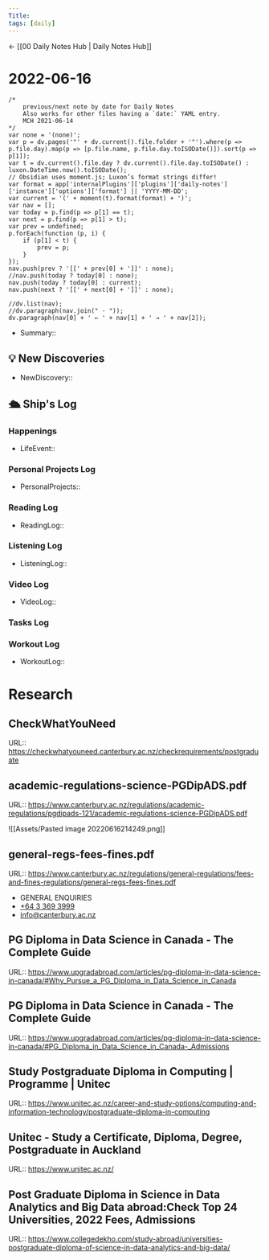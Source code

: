 ```yaml
---
Title:
tags: [daily]
---
```


<- [[00 Daily Notes Hub | Daily Notes Hub]]

# 2022-06-16

```dataviewjs
/*
    previous/next note by date for Daily Notes
    Also works for other files having a `date:` YAML entry.
    MCH 2021-06-14
*/
var none = '(none)';
var p = dv.pages('"' + dv.current().file.folder + '"').where(p => p.file.day).map(p => [p.file.name, p.file.day.toISODate()]).sort(p => p[1]);
var t = dv.current().file.day ? dv.current().file.day.toISODate() : luxon.DateTime.now().toISODate();
// Obsidian uses moment.js; Luxon’s format strings differ!
var format = app['internalPlugins']['plugins']['daily-notes']['instance']['options']['format'] || 'YYYY-MM-DD';
var current = '(' + moment(t).format(format) + ')';
var nav = [];
var today = p.find(p => p[1] == t);
var next = p.find(p => p[1] > t);
var prev = undefined;
p.forEach(function (p, i) {
    if (p[1] < t) {
        prev = p;
    }
});
nav.push(prev ? '[[' + prev[0] + ']]' : none);
//nav.push(today ? today[0] : none);
nav.push(today ? today[0] : current);
nav.push(next ? '[[' + next[0] + ']]' : none);

//dv.list(nav);
//dv.paragraph(nav.join(" · "));
dv.paragraph(nav[0] + ' ← ' + nav[1] + ' → ' + nav[2]);
```

- Summary::

## 💡 New Discoveries

- NewDiscovery::

## 🛳️ Ship's Log

### Happenings

- LifeEvent::

### Personal Projects Log

- PersonalProjects::

### Reading Log

- ReadingLog::

### Listening Log

- ListeningLog::

### Video Log

- VideoLog::

### Tasks Log

### Workout Log

- WorkoutLog::

# Research

## CheckWhatYouNeed

URL:: https://checkwhatyouneed.canterbury.ac.nz/checkrequirements/postgraduate

## academic-regulations-science-PGDipADS.pdf

URL:: https://www.canterbury.ac.nz/regulations/academic-regulations/pgdipads-121/academic-regulations-science-PGDipADS.pdf

![[Assets/Pasted image 20220616214249.png]]

## general-regs-fees-fines.pdf

URL:: https://www.canterbury.ac.nz/regulations/general-regulations/fees-and-fines-regulations/general-regs-fees-fines.pdf

- GENERAL ENQUIRIES
- [+64 3 369 3999](tel:006433693999)
- [info@canterbury.ac.nz](mailto:info@canterbury.ac.nz)

## PG Diploma in Data Science in Canada - The Complete Guide

URL:: https://www.upgradabroad.com/articles/pg-diploma-in-data-science-in-canada/#Why_Pursue_a_PG_Diploma_in_Data_Science_in_Canada

## PG Diploma in Data Science in Canada - The Complete Guide

URL:: https://www.upgradabroad.com/articles/pg-diploma-in-data-science-in-canada/#PG_Diploma_in_Data_Science_in_Canada-_Admissions

## Study Postgraduate Diploma in Computing | Programme | Unitec

URL:: https://www.unitec.ac.nz/career-and-study-options/computing-and-information-technology/postgraduate-diploma-in-computing

## Unitec - Study a Certificate, Diploma, Degree, Postgraduate in Auckland

URL:: https://www.unitec.ac.nz/

## Post Graduate Diploma in Science in Data Analytics and Big Data abroad:Check Top 24 Universities, 2022 Fees, Admissions

URL:: https://www.collegedekho.com/study-abroad/universities-postgraduate-diploma-of-science-in-data-analytics-and-big-data/
